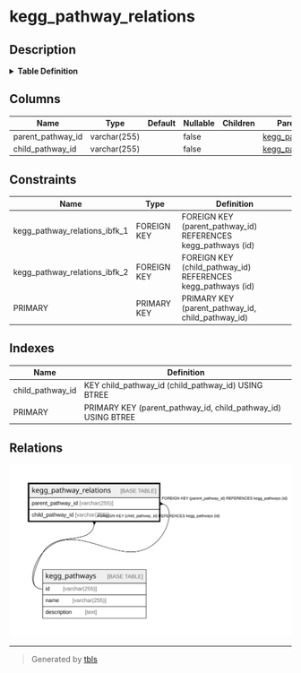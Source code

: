 # kegg_pathway_relations

## Description

<details>
<summary><strong>Table Definition</strong></summary>

```sql
CREATE TABLE `kegg_pathway_relations` (
  `parent_pathway_id` varchar(255) NOT NULL,
  `child_pathway_id` varchar(255) NOT NULL,
  PRIMARY KEY (`parent_pathway_id`,`child_pathway_id`),
  KEY `child_pathway_id` (`child_pathway_id`),
  CONSTRAINT `kegg_pathway_relations_ibfk_1` FOREIGN KEY (`parent_pathway_id`) REFERENCES `kegg_pathways` (`id`),
  CONSTRAINT `kegg_pathway_relations_ibfk_2` FOREIGN KEY (`child_pathway_id`) REFERENCES `kegg_pathways` (`id`)
) ENGINE=InnoDB DEFAULT CHARSET=utf8mb4 COLLATE=utf8mb4_0900_ai_ci
```

</details>

## Columns

| Name | Type | Default | Nullable | Children | Parents | Comment |
| ---- | ---- | ------- | -------- | -------- | ------- | ------- |
| parent_pathway_id | varchar(255) |  | false |  | [kegg_pathways](kegg_pathways.md) |  |
| child_pathway_id | varchar(255) |  | false |  | [kegg_pathways](kegg_pathways.md) |  |

## Constraints

| Name | Type | Definition |
| ---- | ---- | ---------- |
| kegg_pathway_relations_ibfk_1 | FOREIGN KEY | FOREIGN KEY (parent_pathway_id) REFERENCES kegg_pathways (id) |
| kegg_pathway_relations_ibfk_2 | FOREIGN KEY | FOREIGN KEY (child_pathway_id) REFERENCES kegg_pathways (id) |
| PRIMARY | PRIMARY KEY | PRIMARY KEY (parent_pathway_id, child_pathway_id) |

## Indexes

| Name | Definition |
| ---- | ---------- |
| child_pathway_id | KEY child_pathway_id (child_pathway_id) USING BTREE |
| PRIMARY | PRIMARY KEY (parent_pathway_id, child_pathway_id) USING BTREE |

## Relations

![er](kegg_pathway_relations.svg)

---

> Generated by [tbls](https://github.com/k1LoW/tbls)
